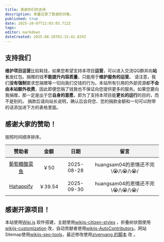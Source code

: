 ```yaml
---
title: 感谢你们的支持
description: 本篇记录了致谢的对象。
published: true
date: 2025-10-07T12:03:03.712Z
tags: 
editor: markdown
dateCreated: 2025-08-28T02:15:42.829Z
---
```


## 支持我们
**维护项目运营**比较耗钱，如果您希望支持本项目**运营**，可以进入交流QQ群并向**站长**发红包。捐赠的钱**不能提升内容质量**，只能用于**维护服务的运营**。
请注意，我们**没有强制**要求您捐赠等一切向我们交钱的行为。本站所有引用的外部资源都**不会由本站额外收费**，因此即便您捐了钱我也不保证向您提供更多的服务。如果您要向我捐赠，那一定是出于您**自身的意愿**，即为了支持本项目能**更长的运行**的目的，而不是别的。
捐款后请向站长说明，确认后会将您、您的捐款金额和一句可以附带的话添加进下方的表格里面。

<h2>感谢大家的赞助！</h2>
按照时间顺序排序。

<table style="width: 100%; border-collapse: collapse; font-size: 16px; text-align: center;">
  <thead style="background: #f2f2f2;">
    <tr>
      <th style="padding: 8px;">赞助者</th>
      <th style="padding: 8px;">金额</th>
      <th style="padding: 8px;">日期</th>
      <th style="padding: 8px;">留言</th>
    </tr>
  </thead>
  
  <tbody>
    <tr>
      <td style="padding: 8px;"><a href="https://space.bilibili.com/604067016" target="_blank">葡萄糖酸菜鱼</a></td>
      <td style="padding: 8px;">￥50</td>
      <td style="padding: 8px;">2025-08-28</td>
      <td style="padding: 8px;">huangsam04的恩情还不完\😭/\😭/\😭/</td>
    </tr>
    <tr>
      <td style="padding: 8px;"><a href="https://space.bilibili.com/3493095037471660" target="_blank">Hahappify</a></td>
      <td style="padding: 8px;">￥39.54</td>
      <td style="padding: 8px;">2025-09-30</td>
      <td style="padding: 8px;">huangsam04的恩情还不完\😭/\😭/\😭/</td>
    </tr>

  </tbody>
</table>

## 感谢开源项目！
本站使用[Wiki.js](https://docs.requarks.io/) 软件搭建，主题使用[wikijs-citizen-styles](https://github.com/AurLemon/wikijs-citizen-styles) ，折叠树状图使用[wikijs-customization](https://github.com/madodig/wikijs-customization/) 改，自动贡献者使用[wikijs-AutoContributors](https://github.com/huangsam04/wikijs-AutoContributors)，网站Sitemap使用[wikijs-seo-tools](https://github.com/zivenyang/wikijs-seo-tools)，最近修改使用[zivenyang
的脚本](https://github.com/zivenyang/wikijs-seo-tools/issues/2) 改 。